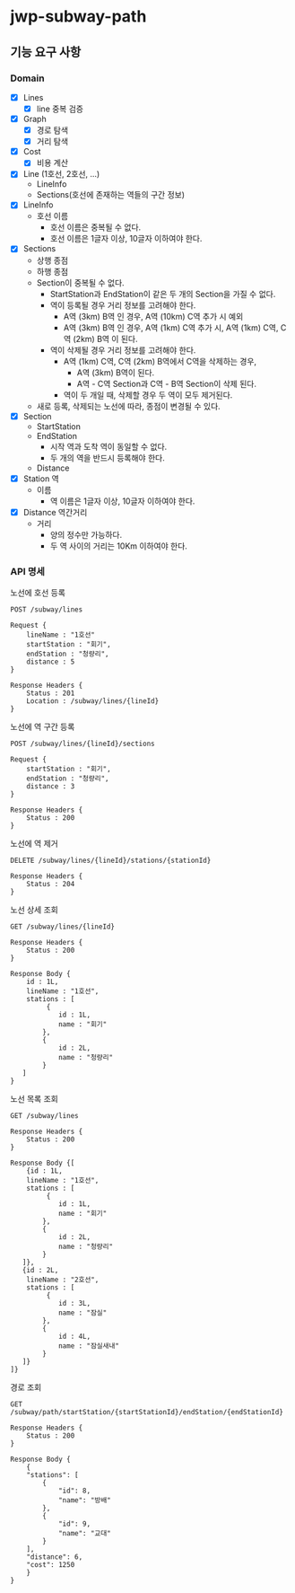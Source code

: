 # jwp-subway-path

## 기능 요구 사항

### Domain
- [x] Lines
  - [x] line 중복 검증

- [x] Graph
  - [x] 경로 탐색
  - [x] 거리 탐색

- [x] Cost
  - [x] 비용 계산

- [x] Line (1호선, 2호선, ...)
    - LineInfo
    - Sections(호선에 존재하는 역들의 구간 정보)
- [x] LineInfo
    - 호선 이름
        - 호선 이름은 중복될 수 없다.
        - 호선 이름은 1글자 이상, 10글자 이하여야 한다.
- [x] Sections
    - 상행 종점
    - 하행 종점
    - Section이 중복될 수 없다.
        - StartStation과 EndStation이 같은 두 개의 Section을 가질 수 없다.
        - 역이 등록될 경우 거리 정보를 고려해야 한다.
            - A역 (3km) B역 인 경우, A역 (10km) C역 추가 시 예외
            - A역 (3km) B역 인 경우, A역 (1km) C역 추가 시, A역 (1km) C역, C역 (2km) B역 이 된다.
        - 역이 삭제될 경우 거리 정보를 고려해야 한다.
            - A역 (1km) C역, C역 (2km) B역에서 C역을 삭제하는 경우,
                - A역 (3km) B역이 된다.
                - A역 - C역 Section과 C역 - B역 Section이 삭제 된다.
            - 역이 두 개일 때, 삭제할 경우 두 역이 모두 제거된다.
    - 새로 등록, 삭제되는 노선에 따라, 종점이 변경될 수 있다.
- [x] Section
    - StartStation
    - EndStation
        - 시작 역과 도착 역이 동일할 수 없다.
        - 두 개의 역을 반드시 등록해야 한다.
    - Distance
- [x] Station 역
    - 이름
        - 역 이름은 1글자 이상, 10글자 이하여야 한다.
- [x] Distance 역간거리
    - 거리
        - 양의 정수만 가능하다.
        - 두 역 사이의 거리는 10Km 이하여야 한다.

### API 명세

노선에 호선 등록

```text
POST /subway/lines

Request {
    lineName : "1호선"
    startStation : "회기",
    endStation : "청량리",
    distance : 5
}

Response Headers {
    Status : 201
    Location : /subway/lines/{lineId}
}
```

노선에 역 구간 등록

```text
POST /subway/lines/{lineId}/sections

Request {
    startStation : "회기",
    endStation : "청량리",
    distance : 3
}

Response Headers {
    Status : 200
}
```

노선에 역 제거

```text
DELETE /subway/lines/{lineId}/stations/{stationId}

Response Headers {
    Status : 204
}
```

노선 상세 조회

```text
GET /subway/lines/{lineId}

Response Headers {
    Status : 200
}

Response Body {
    id : 1L,
    lineName : "1호선",
    stations : [
         {
            id : 1L,
            name : "회기"
        },
        {
            id : 2L,
            name : "청량리"
        }
   ]
}
```

노선 목록 조회

```text
GET /subway/lines

Response Headers {
    Status : 200
}

Response Body {[
    {id : 1L,
    lineName : "1호선",
    stations : [
         {
            id : 1L,
            name : "회기"
        },
        {
            id : 2L,
            name : "청량리"
        }
   ]},
   {id : 2L,
    lineName : "2호선",
    stations : [
         {
            id : 3L,
            name : "잠실"
        },
        {
            id : 4L,
            name : "잠실새내"
        }
   ]}
]}
```

경로 조회 
```text
GET /subway/path/startStation/{startStationId}/endStation/{endStationId}

Response Headers {
    Status : 200
}

Response Body {
    {
    "stations": [
        {
            "id": 8,
            "name": "방배"
        },
        {
            "id": 9,
            "name": "교대"
        }
    ],
    "distance": 6,
    "cost": 1250
    }
}
```
